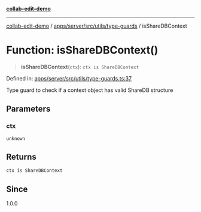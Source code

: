 [**collab-edit-demo**](../../../../../../README.md)

***

[collab-edit-demo](../../../../../../README.md) / [apps/server/src/utils/type-guards](../README.md) / isShareDBContext

# Function: isShareDBContext()

> **isShareDBContext**(`ctx`): `ctx is ShareDBContext`

Defined in: [apps/server/src/utils/type-guards.ts:37](https://github.com/austyle-io/pub-sub-demo/blob/00b2f1e9b947d5e964db5c3be9502513c4374263/apps/server/src/utils/type-guards.ts#L37)

Type guard to check if a context object has valid ShareDB structure

## Parameters

### ctx

`unknown`

## Returns

`ctx is ShareDBContext`

## Since

1.0.0
